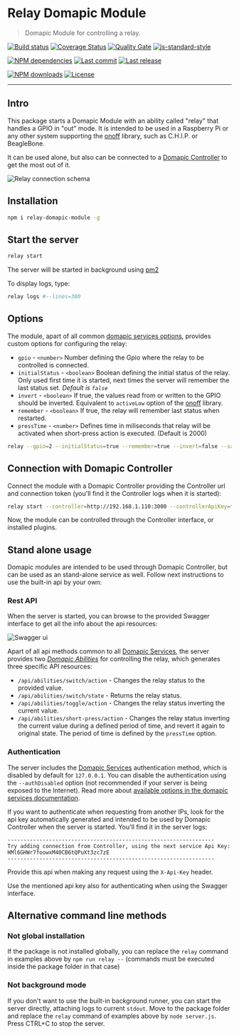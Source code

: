 # Relay Domapic Module

> Domapic Module for controlling a relay.

[![Build status][travisci-image]][travisci-url] [![Coverage Status][coveralls-image]][coveralls-url] [![Quality Gate][quality-gate-image]][quality-gate-url] [![js-standard-style][standard-image]][standard-url]

[![NPM dependencies][npm-dependencies-image]][npm-dependencies-url] [![Last commit][last-commit-image]][last-commit-url] [![Last release][release-image]][release-url]

[![NPM downloads][npm-downloads-image]][npm-downloads-url] [![License][license-image]][license-url]

---

## Intro

This package starts a Domapic Module with an ability called "relay" that handles a GPIO in "out" mode. It is intended to be used in a Raspberry Pi or any other system supporting the [onoff][onoff-url] library, such as C.H.I.P. or BeagleBone.

It can be used alone, but also can be connected to a [Domapic Controller][domapic-controller-url] to get the most out of it.

![Relay connection schema][relay-schema-image]

## Installation

```bash
npm i relay-domapic-module -g
```

## Start the server

```bash
relay start
```

The server will be started in background using [pm2][pm2-url]

To display logs, type:

```bash
relay logs #--lines=300
```

## Options

The module, apart of all common [domapic services options][domapic-service-options-url], provides custom options for configuring the relay:

* `gpio` - `<number>` Number defining the Gpio where the relay to be controlled is connected.
* `initialStatus` - `<boolean>` Boolean defining the initial status of the relay. Only used first time it is started, next times the server will remember the last status set. _Default is `false`_
* `invert` - `<boolean>` If true, the values read from or written to the GPIO should be inverted. Equivalent to `activeLow` option of the [onoff][onoff-url] library.
* `remember` - `<boolean>` If true, the relay will remember last status when restarted.
* `pressTime` - `<number>` Defines time in miliseconds that relay will be activated when short-press action is executed. (Default is 2000)

```bash
relay --gpio=2 --initialStatus=true --remember=true --invert=false --save
```

## Connection with Domapic Controller

Connect the module with a Domapic Controller providing the Controller url and connection token (you'll find it the Controller logs when it is started):

```bash
relay start --controller=http://192.168.1.110:3000 --controllerApiKey=foo-controller-api-key
```

Now, the module can be controlled through the Controller interface, or installed plugins.

## Stand alone usage

Domapic modules are intended to be used through Domapic Controller, but can be used as an stand-alone service as well. Follow next instructions to use the built-in api by your own:

### Rest API

When the server is started, you can browse to the provided Swagger interface to get all the info about the api resources:

![Swagger ui][relay-swagger-image]

Apart of all api methods common to all [Domapic Services][domapic-service-url], the server provides two [_Domapic Abilities_][domapic-service-abilities-url] for controlling the relay, which generates three specific API resources:

* `/api/abilities/switch/action` - Changes the relay status to the provided value.
* `/api/abilities/switch/state` - Returns the relay status.
* `/api/abilities/toggle/action` - Changes the relay status inverting the current value.
* `/api/abilities/short-press/action` - Changes the relay status inverting the current value during a defined period of time, and revert it again to original state. The period of time is defined by the `pressTime` option.

### Authentication

The server includes the [Domapic Services][domapic-service-url] authentication method, which is disabled by default for `127.0.0.1`.
You can disable the authentication using the `--authDisabled` option (not recommended if your server is being exposed to the Internet). Read more about [available options in the domapic services documentation][domapic-service-options-url].

If you want to authenticate when requesting from another IPs, look for the api key automatically generated and intended to be used by Domapic Controller when the server is started. You'll find it in the server logs:

```
-----------------------------------------------------------------
Try adding connection from Controller, using the next service Api Key: HMl6GHWr7foowxM40CB6tQPuXt3zc7zE
-----------------------------------------------------------------
```

Provide this api when making any request using the `X-Api-Key` header.

Use the mentioned api key also for authenticating when using the Swagger interface.

## Alternative command line methods

### Not global installation

If the package is not installed globally, you can replace the `relay` command in examples above by `npm run relay --` (commands must be executed inside the package folder in that case)

### Not background mode

If you don't want to use the built-in background runner, you can start the server directly, attaching logs to current `stdout`. Move to the package folder and replace the `relay` command of examples above by `node server.js`. Press CTRL+C to stop the server.


[coveralls-image]: https://coveralls.io/repos/github/javierbrea/relay-domapic-module/badge.svg?branch=master
[coveralls-url]: https://coveralls.io/github/javierbrea/relay-domapic-module
[travisci-image]: https://travis-ci.com/javierbrea/relay-domapic-module.svg?branch=master
[travisci-url]: https://travis-ci.com/javierbrea/relay-domapic-module
[last-commit-image]: https://img.shields.io/github/last-commit/javierbrea/relay-domapic-module.svg
[last-commit-url]: https://github.com/javierbrea/relay-domapic-module/commits
[license-image]: https://img.shields.io/npm/l/relay-domapic-module.svg
[license-url]: https://github.com/javierbrea/relay-domapic-module/blob/master/LICENSE
[npm-downloads-image]: https://img.shields.io/npm/dm/relay-domapic-module.svg
[npm-downloads-url]: https://www.npmjs.com/package/relay-domapic-module
[npm-dependencies-image]: https://img.shields.io/david/javierbrea/relay-domapic-module.svg
[npm-dependencies-url]: https://david-dm.org/javierbrea/relay-domapic-module
[quality-gate-image]: https://sonarcloud.io/api/project_badges/measure?project=relay-domapic-module&metric=alert_status
[quality-gate-url]: https://sonarcloud.io/dashboard?id=relay-domapic-module
[release-image]: https://img.shields.io/github/release-date/javierbrea/relay-domapic-module.svg
[release-url]: https://github.com/javierbrea/relay-domapic-module/releases
[standard-image]: https://img.shields.io/badge/code%20style-standard-brightgreen.svg
[standard-url]: http://standardjs.com/

[onoff-url]: https://www.npmjs.com/package/onoff
[domapic-controller-url]: https://www.npmjs.com/package/domapic-controller
[domapic-service-options-url]: https://github.com/domapic/domapic-service#options
[domapic-service-abilities-url]: https://github.com/domapic/domapic-service#abilities
[domapic-service-url]: https://github.com/domapic/domapic-service
[pm2-url]: http://pm2.keymetrics.io/

[relay-schema-image]: http://domapic.com/assets/fritz_relay_schema.png
[relay-swagger-image]: http://domapic.com/assets/relay-swagger.png



